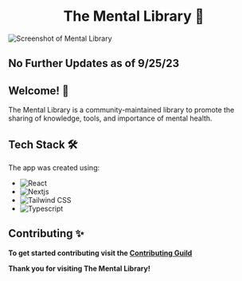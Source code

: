  <h1 align="center">The Mental Library 📓</h1>

![Screenshot of Mental Library](/public/imgs/screenshot.png)

## No Further Updates as of 9/25/23

## Welcome! 🙌

The Mental Library is a community-maintained library to promote the sharing of knowledge, tools, and importance of mental health.

## Tech Stack 🛠️

The app was created using:

- ![React](https://img.shields.io/badge/React-20232A?style=for-the-badge&logo=react&logoColor=61DAFB)
- ![Nextjs](https://img.shields.io/badge/next.js-000000?style=for-the-badge&logo=nextdotjs&logoColor=white)
- ![Tailwind CSS](https://img.shields.io/badge/Tailwind_CSS-38B2AC?style=for-the-badge&logo=tailwind-css&logoColor=white)
- ![Typescript](https://shields.io/badge/TypeScript-3178C6?logo=TypeScript&logoColor=FFF&style=flat-square)

## Contributing ✨

**To get started contributing visit the [Contributing Guild](/CONTRIBUTING.md)**

**Thank you for visiting The Mental Library!**
